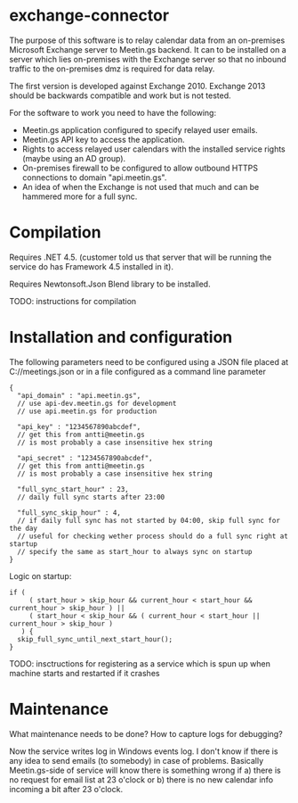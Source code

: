 # exchange-connector

The purpose of this software is to relay calendar data from an on-premises Microsoft Exchange server to Meetin.gs backend. It can to be installed on a server which lies on-premises with the Exchange server so that no inbound traffic to the on-premises dmz is required for data relay.

The first version is developed against Exchange 2010. Exchange 2013 should be backwards compatible and work but is not tested.

For the software to work you need to have the following:

* Meetin.gs application configured to specify relayed user emails.
* Meetin.gs API key to access the application.
* Rights to access relayed user calendars with the installed service rights (maybe using an AD group).
* On-premises firewall to be configured to allow outbound HTTPS connections to domain "api.meetin.gs".
* An idea of when the Exchange is not used that much and can be hammered more for a full sync.

# Compilation

Requires .NET 4.5. (customer told us that server that will be running the service do has Framework 4.5 installed in it).

Requires Newtonsoft.Json Blend library to be installed.

TODO: instructions for compilation

# Installation and configuration

The following parameters need to be configured using a JSON file placed at C://meetings.json or in a file configured as a command line parameter

    {
      "api_domain" : "api.meetin.gs",
      // use api-dev.meetin.gs for development
      // use api.meetin.gs for production
      
      "api_key" : "1234567890abcdef",
      // get this from antti@meetin.gs
      // is most probably a case insensitive hex string
      
      "api_secret" : "1234567890abcdef",
      // get this from antti@meetin.gs
      // is most probably a case insensitive hex string
      
      "full_sync_start_hour" : 23,
      // daily full sync starts after 23:00
      
      "full_sync_skip_hour" : 4,
      // if daily full sync has not started by 04:00, skip full sync for the day
      // useful for checking wether process should do a full sync right at startup
      // specify the same as start_hour to always sync on startup
    }
  
Logic on startup:

    if (
         ( start_hour > skip_hour && current_hour < start_hour && current_hour > skip_hour ) ||
         ( start_hour < skip_hour && ( current_hour < start_hour || current_hour > skip_hour )
       ) {
      skip_full_sync_until_next_start_hour();
    }

TODO: insctructions for registering as a service which is spun up when machine starts and restarted if it crashes

# Maintenance

What maintenance needs to be done? How to capture logs for debugging?

Now the service writes log in Windows events log. I don't know if there is any idea to send emails (to somebody) in case of problems. Basically Meetin.gs-side of service will know there is something wrong if a) there is no request for email list at 23 o'clock or b) there is no new calendar info incoming a bit after 23 o'clock.
